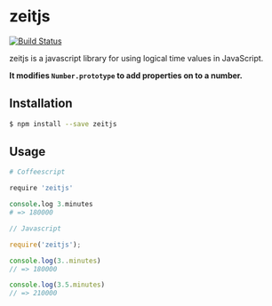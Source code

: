 zeitjs
===
[![Build Status](https://travis-ci.org/nickradford/zeit.svg?branch=master)](https://travis-ci.org/nickradford/zeit)

zeitjs is a javascript library for using logical time values in JavaScript.

**It modifies `Number.prototype` to add properties on to a number.**

## Installation
```sh
$ npm install --save zeitjs
```


## Usage

```coffee
# Coffeescript

require 'zeitjs'

console.log 3.minutes
# => 180000
```

```js
// Javascript

require('zeitjs');

console.log(3..minutes)
// => 180000

console.log(3.5.minutes)
// => 210000
```
